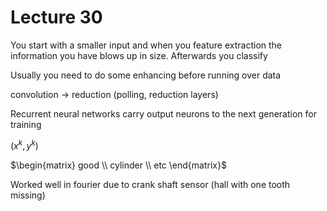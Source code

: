 # Lecture 30

You start with a smaller input and when you feature extraction the information you have blows up in size. Afterwards you classify

Usually you need to do some enhancing before running over data

convolution -> reduction (polling, reduction layers)

Recurrent neural networks carry output neurons to the next generation for training

$(x^k, y^k)$

$\begin{matrix} good \\ cylinder \\ etc \end{matrix}$

Worked well in fourier due to crank shaft sensor (hall with one tooth missing)
